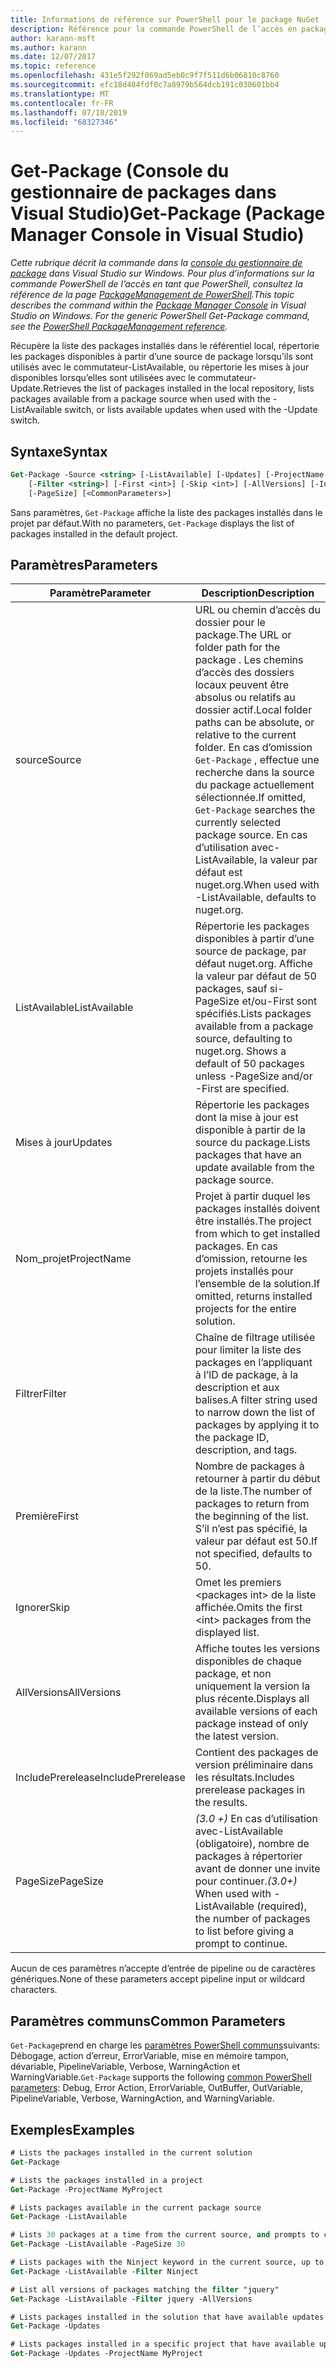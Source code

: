 ```yaml
---
title: Informations de référence sur PowerShell pour le package NuGet
description: Référence pour la commande PowerShell de l’accès en package dans la console du gestionnaire de package NuGet dans Visual Studio.
author: karann-msft
ms.author: karann
ms.date: 12/07/2017
ms.topic: reference
ms.openlocfilehash: 431e5f292f069ad5eb0c9f7f511d6b06810c8760
ms.sourcegitcommit: efc18d484fdf0c7a8979b564dcb191c030601bb4
ms.translationtype: MT
ms.contentlocale: fr-FR
ms.lasthandoff: 07/18/2019
ms.locfileid: "68327346"
---
```

# <a name="get-package-package-manager-console-in-visual-studio"></a><span data-ttu-id="ef216-103">Get-Package (Console du gestionnaire de packages dans Visual Studio)</span><span class="sxs-lookup"><span data-stu-id="ef216-103">Get-Package (Package Manager Console in Visual Studio)</span></span>

<span data-ttu-id="ef216-104">*Cette rubrique décrit la commande dans la [console du gestionnaire de package](../../consume-packages/install-use-packages-powershell.md) dans Visual Studio sur Windows. Pour plus d’informations sur la commande PowerShell de l’accès en tant que PowerShell, consultez la référence de la page [PackageManagement de PowerShell](/powershell/module/packagemanagement/?view=powershell-6).*</span><span class="sxs-lookup"><span data-stu-id="ef216-104">*This topic describes the command within the [Package Manager Console](../../consume-packages/install-use-packages-powershell.md) in Visual Studio on Windows. For the generic PowerShell Get-Package command, see the [PowerShell PackageManagement reference](/powershell/module/packagemanagement/?view=powershell-6).*</span></span>

<span data-ttu-id="ef216-105">Récupère la liste des packages installés dans le référentiel local, répertorie les packages disponibles à partir d’une source de package lorsqu’ils sont utilisés avec le commutateur-ListAvailable, ou répertorie les mises à jour disponibles lorsqu’elles sont utilisées avec le commutateur-Update.</span><span class="sxs-lookup"><span data-stu-id="ef216-105">Retrieves the list of packages installed in the local repository, lists packages available from a package source when used with the -ListAvailable switch, or lists available updates when used with the -Update switch.</span></span>

## <a name="syntax"></a><span data-ttu-id="ef216-106">Syntaxe</span><span class="sxs-lookup"><span data-stu-id="ef216-106">Syntax</span></span>

```ps
Get-Package -Source <string> [-ListAvailable] [-Updates] [-ProjectName <string>]
    [-Filter <string>] [-First <int>] [-Skip <int>] [-AllVersions] [-IncludePrerelease]
    [-PageSize] [<CommonParameters>]
```

<span data-ttu-id="ef216-107">Sans paramètres, `Get-Package` affiche la liste des packages installés dans le projet par défaut.</span><span class="sxs-lookup"><span data-stu-id="ef216-107">With no parameters, `Get-Package` displays the list of packages installed in the default project.</span></span>

## <a name="parameters"></a><span data-ttu-id="ef216-108">Paramètres</span><span class="sxs-lookup"><span data-stu-id="ef216-108">Parameters</span></span>

| <span data-ttu-id="ef216-109">Paramètre</span><span class="sxs-lookup"><span data-stu-id="ef216-109">Parameter</span></span> | <span data-ttu-id="ef216-110">Description</span><span class="sxs-lookup"><span data-stu-id="ef216-110">Description</span></span> |
| --- | --- |
| <span data-ttu-id="ef216-111">source</span><span class="sxs-lookup"><span data-stu-id="ef216-111">Source</span></span> | <span data-ttu-id="ef216-112">URL ou chemin d’accès du dossier pour le package.</span><span class="sxs-lookup"><span data-stu-id="ef216-112">The URL or folder path for the package .</span></span> <span data-ttu-id="ef216-113">Les chemins d’accès des dossiers locaux peuvent être absolus ou relatifs au dossier actif.</span><span class="sxs-lookup"><span data-stu-id="ef216-113">Local folder paths can be absolute, or relative to the current folder.</span></span> <span data-ttu-id="ef216-114">En cas d’omission `Get-Package` , effectue une recherche dans la source du package actuellement sélectionnée.</span><span class="sxs-lookup"><span data-stu-id="ef216-114">If omitted, `Get-Package` searches the currently selected package source.</span></span> <span data-ttu-id="ef216-115">En cas d’utilisation avec-ListAvailable, la valeur par défaut est nuget.org.</span><span class="sxs-lookup"><span data-stu-id="ef216-115">When used with -ListAvailable, defaults to nuget.org.</span></span> |
| <span data-ttu-id="ef216-116">ListAvailable</span><span class="sxs-lookup"><span data-stu-id="ef216-116">ListAvailable</span></span> | <span data-ttu-id="ef216-117">Répertorie les packages disponibles à partir d’une source de package, par défaut nuget.org. Affiche la valeur par défaut de 50 packages, sauf si-PageSize et/ou-First sont spécifiés.</span><span class="sxs-lookup"><span data-stu-id="ef216-117">Lists packages available from a package source, defaulting to nuget.org. Shows a default of 50 packages unless -PageSize and/or -First are specified.</span></span> |
| <span data-ttu-id="ef216-118">Mises à jour</span><span class="sxs-lookup"><span data-stu-id="ef216-118">Updates</span></span> | <span data-ttu-id="ef216-119">Répertorie les packages dont la mise à jour est disponible à partir de la source du package.</span><span class="sxs-lookup"><span data-stu-id="ef216-119">Lists packages that have an update available from the package source.</span></span> |
| <span data-ttu-id="ef216-120">Nom_projet</span><span class="sxs-lookup"><span data-stu-id="ef216-120">ProjectName</span></span> | <span data-ttu-id="ef216-121">Projet à partir duquel les packages installés doivent être installés.</span><span class="sxs-lookup"><span data-stu-id="ef216-121">The project from which to get installed packages.</span></span> <span data-ttu-id="ef216-122">En cas d’omission, retourne les projets installés pour l’ensemble de la solution.</span><span class="sxs-lookup"><span data-stu-id="ef216-122">If omitted, returns installed projects for the entire solution.</span></span> |
| <span data-ttu-id="ef216-123">Filtrer</span><span class="sxs-lookup"><span data-stu-id="ef216-123">Filter</span></span> | <span data-ttu-id="ef216-124">Chaîne de filtrage utilisée pour limiter la liste des packages en l’appliquant à l’ID de package, à la description et aux balises.</span><span class="sxs-lookup"><span data-stu-id="ef216-124">A filter string used to narrow down the list of packages by applying it to the package ID, description, and tags.</span></span> |
| <span data-ttu-id="ef216-125">Première</span><span class="sxs-lookup"><span data-stu-id="ef216-125">First</span></span> | <span data-ttu-id="ef216-126">Nombre de packages à retourner à partir du début de la liste.</span><span class="sxs-lookup"><span data-stu-id="ef216-126">The number of packages to return from the beginning of the list.</span></span> <span data-ttu-id="ef216-127">S’il n’est pas spécifié, la valeur par défaut est 50.</span><span class="sxs-lookup"><span data-stu-id="ef216-127">If not specified, defaults to 50.</span></span> |
| <span data-ttu-id="ef216-128">Ignorer</span><span class="sxs-lookup"><span data-stu-id="ef216-128">Skip</span></span> | <span data-ttu-id="ef216-129">Omet les premiers &lt;packages int&gt; de la liste affichée.</span><span class="sxs-lookup"><span data-stu-id="ef216-129">Omits the first &lt;int&gt; packages from the displayed list.</span></span>  |
| <span data-ttu-id="ef216-130">AllVersions</span><span class="sxs-lookup"><span data-stu-id="ef216-130">AllVersions</span></span> | <span data-ttu-id="ef216-131">Affiche toutes les versions disponibles de chaque package, et non uniquement la version la plus récente.</span><span class="sxs-lookup"><span data-stu-id="ef216-131">Displays all available versions of each package instead of only the latest version.</span></span> |
| <span data-ttu-id="ef216-132">IncludePrerelease</span><span class="sxs-lookup"><span data-stu-id="ef216-132">IncludePrerelease</span></span> | <span data-ttu-id="ef216-133">Contient des packages de version préliminaire dans les résultats.</span><span class="sxs-lookup"><span data-stu-id="ef216-133">Includes prerelease packages in the results.</span></span> |
| <span data-ttu-id="ef216-134">PageSize</span><span class="sxs-lookup"><span data-stu-id="ef216-134">PageSize</span></span> | <span data-ttu-id="ef216-135">*(3.0 +)* En cas d’utilisation avec-ListAvailable (obligatoire), nombre de packages à répertorier avant de donner une invite pour continuer.</span><span class="sxs-lookup"><span data-stu-id="ef216-135">*(3.0+)* When used with -ListAvailable (required), the number of packages to list before giving a prompt to continue.</span></span> |

<span data-ttu-id="ef216-136">Aucun de ces paramètres n’accepte d’entrée de pipeline ou de caractères génériques.</span><span class="sxs-lookup"><span data-stu-id="ef216-136">None of these parameters accept pipeline input or wildcard characters.</span></span>

## <a name="common-parameters"></a><span data-ttu-id="ef216-137">Paramètres communs</span><span class="sxs-lookup"><span data-stu-id="ef216-137">Common Parameters</span></span>

<span data-ttu-id="ef216-138">`Get-Package`prend en charge les [paramètres PowerShell communs](http://go.microsoft.com/fwlink/?LinkID=113216)suivants: Débogage, action d’erreur, ErrorVariable, mise en mémoire tampon, dévariable, PipelineVariable, Verbose, WarningAction et WarningVariable.</span><span class="sxs-lookup"><span data-stu-id="ef216-138">`Get-Package` supports the following [common PowerShell parameters](http://go.microsoft.com/fwlink/?LinkID=113216): Debug, Error Action, ErrorVariable, OutBuffer, OutVariable, PipelineVariable, Verbose, WarningAction, and WarningVariable.</span></span>

## <a name="examples"></a><span data-ttu-id="ef216-139">Exemples</span><span class="sxs-lookup"><span data-stu-id="ef216-139">Examples</span></span>

```ps
# Lists the packages installed in the current solution
Get-Package

# Lists the packages installed in a project
Get-Package -ProjectName MyProject

# Lists packages available in the current package source
Get-Package -ListAvailable

# Lists 30 packages at a time from the current source, and prompts to continue if more are available
Get-Package -ListAvailable -PageSize 30

# Lists packages with the Ninject keyword in the current source, up to 50
Get-Package -ListAvailable -Filter Ninject

# List all versions of packages matching the filter "jquery"
Get-Package -ListAvailable -Filter jquery -AllVersions

# Lists packages installed in the solution that have available updates
Get-Package -Updates

# Lists packages installed in a specific project that have available updates
Get-Package -Updates -ProjectName MyProject
```
